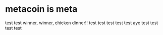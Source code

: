 # metacoin is meta

test
test
winner, winner, chicken dinner!!
test
test
test
test
test
aye
test
test
test
test
